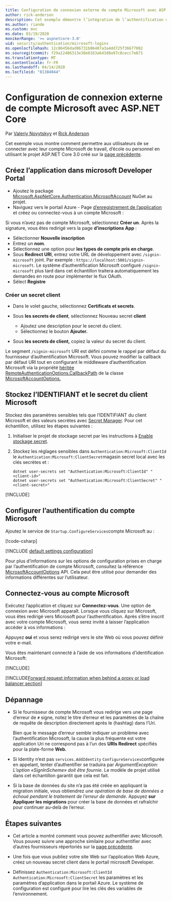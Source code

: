 ```yaml
---
title: Configuration de connexion externe de compte Microsoft avec ASP.NET Core
author: rick-anderson
description: Cet exemple démontre l’intégration de l’authentification de l’utilisateur du compte Microsoft dans une application ASP.NET Core existante.
ms.author: riande
ms.custom: mvc
ms.date: 03/19/2020
monikerRange: '>= aspnetcore-3.0'
uid: security/authentication/microsoft-logins
ms.openlocfilehash: 12c86456dad86731b86487a3a4dd725f36677002
ms.sourcegitcommit: f29a12486313e38e0163a643d8a97c8cecc7e871
ms.translationtype: MT
ms.contentlocale: fr-FR
ms.lasthandoff: 04/14/2020
ms.locfileid: "81384044"
---
```

# <a name="microsoft-account-external-login-setup-with-aspnet-core"></a>Configuration de connexion externe de compte Microsoft avec ASP.NET Core

Par [Valeriy Novytskyy](https://github.com/01binary) et [Rick Anderson](https://twitter.com/RickAndMSFT)

Cet exemple vous montre comment permettre aux utilisateurs de se connecter avec leur compte Microsoft de travail, d’école ou personnel en utilisant le projet ASP.NET Core 3.0 créé sur la [page précédente](xref:security/authentication/social/index).

## <a name="create-the-app-in-microsoft-developer-portal"></a>Créez l’application dans microsoft Developer Portal

* Ajoutez le package [Microsoft.AspNetCore.Authentication.MicrosoftAccount](https://www.nuget.org/packages/Microsoft.AspNetCore.Authentication.MicrosoftAccount/) NuGet au projet.
* Naviguez vers le portail Azure - Page [d’enregistrement de l’application](https://go.microsoft.com/fwlink/?linkid=2083908) et créez ou connectez-vous à un compte Microsoft :

Si vous n’avez pas de compte Microsoft, sélectionnez **Créer un**. Après la signature, vous êtes redirigé vers la page **d’inscriptions App** :

* Sélectionner **Nouvelle inscription**
* Entrez un **nom**.
* Sélectionnez une option pour **les types de compte pris en charge**.  <!-- Accounts for any org work with MS domain accounts. Most folks probably want the last option, personal MS accounts. It took 24 hours after setting this up for the keys to work -->
* Sous **Redirect URI**, entrez votre URL de développement avec `/signin-microsoft` joint. Par exemple : `https://localhost:5001/signin-microsoft`. Le système d’authentification Microsoft configuré `/signin-microsoft` plus tard dans cet échantillon traitera automatiquement les demandes en route pour implémenter le flux OAuth.
* Sélect **Registre**

### <a name="create-client-secret"></a>Créer un secret client

* Dans le volet gauche, sélectionnez **Certificats et secrets**.
* Sous **les secrets de client**, sélectionnez Nouveau secret **client**

  * Ajoutez une description pour le secret du client.
  * Sélectionnez le bouton **Ajouter.**

* Sous **les secrets de client,** copiez la valeur du secret du client.

Le segment `/signin-microsoft` URI est défini comme le rappel par défaut du fournisseur d’authentification Microsoft. Vous pouvez modifier la callback par défaut URI tout en configurant le middleware d’authentification Microsoft via la propriété [héritée RemoteAuthenticationOptions.CallbackPath](/dotnet/api/microsoft.aspnetcore.authentication.remoteauthenticationoptions.callbackpath) de la classe [MicrosoftAccountOptions.](/dotnet/api/microsoft.aspnetcore.authentication.microsoftaccount.microsoftaccountoptions)

## <a name="store-the-microsoft-client-id-and-secret"></a>Stockez l’IDENTIFIANT et le secret du client Microsoft

Stockez des paramètres sensibles tels que l’IDENTIFIANT du client Microsoft et des valeurs secrètes avec [Secret Manager](xref:security/app-secrets). Pour cet échantillon, utilisez les étapes suivantes :

1. Initialiser le projet de stockage secret par les instructions à [Enable stockage secret](xref:security/app-secrets#enable-secret-storage).
1. Stockez les réglages sensibles dans `Authentication:Microsoft:ClientId` le `Authentication:Microsoft:ClientSecret`magasin secret local avec les clés secrètes et :

    ```dotnetcli
    dotnet user-secrets set "Authentication:Microsoft:ClientId" "<client-id>"
    dotnet user-secrets set "Authentication:Microsoft:ClientSecret" "<client-secret>"
    ```

[!INCLUDE[](~/includes/environmentVarableColon.md)]

## <a name="configure-microsoft-account-authentication"></a>Configurer l’authentification du compte Microsoft

Ajoutez le service de `Startup.ConfigureServices`compte Microsoft au :

[!code-csharp[](~/security/authentication/social/social-code/3.x/StartupMS3x.cs?name=snippet&highlight=10-14)]

[!INCLUDE [default settings configuration](includes/default-settings.md)]

Pour plus d’informations sur les options de configuration prises en charge par l’authentification de compte Microsoft, consultez la référence [MicrosoftAccountOptions](/dotnet/api/microsoft.aspnetcore.builder.microsoftaccountoptions) API. Cela peut être utilisé pour demander des informations différentes sur l’utilisateur.

## <a name="sign-in-with-microsoft-account"></a>Connectez-vous au compte Microsoft

Exécutez l’application et cliquez sur **Connectez-vous**. Une option de connexion avec Microsoft apparaît. Lorsque vous cliquez sur Microsoft, vous êtes redirigé vers Microsoft pour l’authentification. Après s’être inscrit avec votre compte Microsoft, vous serez invité à laisser l’application accéder à vos informations :

Appuyez **oui** et vous serez redirigé vers le site Web où vous pouvez définir votre e-mail.

Vous êtes maintenant connecté à l’aide de vos informations d’identification Microsoft:

[!INCLUDE[](includes/chain-auth-providers.md)]

[!INCLUDE[Forward request information when behind a proxy or load balancer section](includes/forwarded-headers-middleware.md)]

## <a name="troubleshooting"></a>Dépannage

* Si le fournisseur de compte Microsoft vous redirige vers une page d’erreur de `#` signe, notez le titre d’erreur et les paramètres de la chaîne de requête de description directement après le (hashtag) dans l’Uri.

  Bien que le message d’erreur semble indiquer un problème avec l’authentification Microsoft, la cause la plus fréquente est votre application Uri ne correspond pas à l’un des **URIs Redirect** spécifiés pour la plate-forme **Web.**
* Si Identity n’est pas `services.AddIdentity` `ConfigureServices`configurée en appelant, tenter d’authentifier se traduira par *ArgumentException: L’option «SignInScheme» doit être fournie*. Le modèle de projet utilisé dans cet échantillon garantit que cela est fait.
* Si la base de données du site n’a pas été créée en appliquant la migration initiale, vous obtiendrez *une opération de base de données a échoué pendant le traitement de l’erreur de demande.* Appuyez **sur Appliquer les migrations** pour créer la base de données et rafraîchir pour continuer au-delà de l’erreur.

## <a name="next-steps"></a>Étapes suivantes

* Cet article a montré comment vous pouvez authentifier avec Microsoft. Vous pouvez suivre une approche similaire pour authentifier avec d’autres fournisseurs répertoriés sur la [page précédente](xref:security/authentication/social/index).

* Une fois que vous publiez votre site Web sur l’application Web Azure, créez un nouveau secret client dans le portail microsoft Developer.

* Définissez `Authentication:Microsoft:ClientId` `Authentication:Microsoft:ClientSecret` les paramètres et les paramètres d’application dans le portail Azure. Le système de configuration est configuré pour lire les clés des variables de l’environnement.
